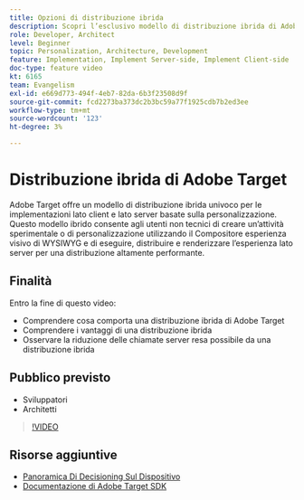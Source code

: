 ```yaml
---
title: Opzioni di distribuzione ibrida
description: Scopri l’esclusivo modello di distribuzione ibrida di Adobe Target per implementazioni lato client e lato server basate sulla personalizzazione.
role: Developer, Architect
level: Beginner
topic: Personalization, Architecture, Development
feature: Implementation, Implement Server-side, Implement Client-side
doc-type: feature video
kt: 6165
team: Evangelism
exl-id: e669d773-494f-4eb7-82da-6b3f23508d9f
source-git-commit: fcd2273ba373dc2b3bc59a77f1925cdb7b2ed3ee
workflow-type: tm+mt
source-wordcount: '123'
ht-degree: 3%

---
```


# Distribuzione ibrida di Adobe Target

Adobe Target offre un modello di distribuzione ibrida univoco per le implementazioni lato client e lato server basate sulla personalizzazione. Questo modello ibrido consente agli utenti non tecnici di creare un’attività sperimentale o di personalizzazione utilizzando il Compositore esperienza visivo di WYSIWYG e di eseguire, distribuire e renderizzare l’esperienza lato server per una distribuzione altamente performante.

## Finalità

Entro la fine di questo video:

* Comprendere cosa comporta una distribuzione ibrida di Adobe Target
* Comprendere i vantaggi di una distribuzione ibrida
* Osservare la riduzione delle chiamate server resa possibile da una distribuzione ibrida

## Pubblico previsto

* Sviluppatori
* Architetti

>[!VIDEO](https://video.tv.adobe.com/v/41698/?quality=12)

## Risorse aggiuntive

* [Panoramica Di Decisioning Sul Dispositivo](https://experienceleague.adobe.com/it/docs/target-learn/tutorials/implementation/on-device-decisioning-overview#implementation)
* [Documentazione di Adobe Target SDK](https://experienceleague.adobe.com/it/docs/target-dev/developer/server-side/on-device-decisioning/overview)
